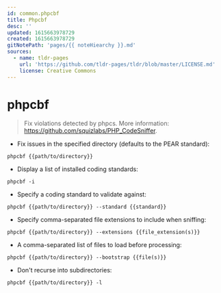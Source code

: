 ```yaml
---
id: common.phpcbf
title: Phpcbf
desc: ''
updated: 1615663978729
created: 1615663978729
gitNotePath: 'pages/{{ noteHiearchy }}.md'
sources:
  - name: tldr-pages
    url: 'https://github.com/tldr-pages/tldr/blob/master/LICENSE.md'
    license: Creative Commons
---
```

# phpcbf

> Fix violations detected by phpcs.
> More information: <https://github.com/squizlabs/PHP_CodeSniffer>.

- Fix issues in the specified directory (defaults to the PEAR standard):

`phpcbf {{path/to/directory}}`

- Display a list of installed coding standards:

`phpcbf -i`

- Specify a coding standard to validate against:

`phpcbf {{path/to/directory}} --standard {{standard}}`

- Specify comma-separated file extensions to include when sniffing:

`phpcbf {{path/to/directory}} --extensions {{file_extension(s)}}`

- A comma-separated list of files to load before processing:

`phpcbf {{path/to/directory}} --bootstrap {{file(s)}}`

- Don't recurse into subdirectories:

`phpcbf {{path/to/directory}} -l`

